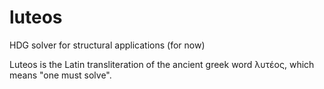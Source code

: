 # luteos
HDG solver for structural applications (for now)

Luteos is the Latin transliteration of the ancient greek word λυτέος, which means "one must solve".

